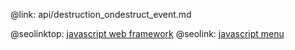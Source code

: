 @link: api/destruction_ondestruct_event.md

@seolinktop: [javascript web framework](https://webix.com)
@seolink: [javascript menu](https://webix.com/widget/menu/)